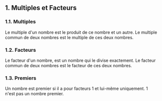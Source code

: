 ## 1. Multiples et Facteurs

### 1.1. Multiples
Le multiple d'un nombre est le produit de ce nombre et un autre.
Le multiple commun de deux nombres est le multiple de ces deux nombres.

### 1.2. Facteurs
Le facteur d'un nombre, est un nombre qui le divise exactement.
Le facteur commun de deux nombres est le facteur de ces deux nombres.

### 1.3. Premiers
Un nombre est premier si il a pour facteurs 1 et lui-même uniquement.
1 n'est pas un nombre premier.
